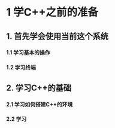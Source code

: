 # 1 学C++之前的准备
## 1. 首先学会使用当前这个系统
#### 1.1 学习基本的操作
#### 1.2 学习终端

## 2. 学习C++的基础
#### 2.1 学习如何搭建C++的环境
#### 2.2 学习
